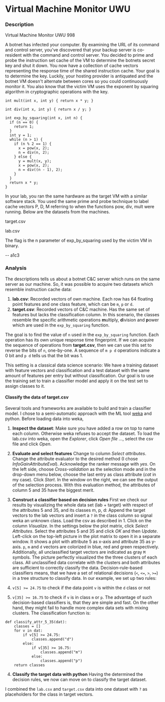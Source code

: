 # Virtual Machine Monitor UWU

### Description
Virtual Machine Monitor UWU
998

A botnet has infected your computer. By examining the URL of its command and control server, you've discovered that your backup server is co-resident with the command and control server. You decided to prime and probe the instruction set cache of the VM to determine the botnets secret key and shut it down. You now have a collection of cache vectors representing the response time of the shared instruction cache. Your goal is to determine the key. Luckily, your hosting provider is antiquated and the botnet VM doesn't alternate between cores so you could continuously monitor it. You also know that the victim VM uses the exponent by squaring algorithm in cryptographic operations with the key.

```
int mult(int x, int y) { return x * y; }

int div(int x, int y) { return x / y; }

int exp_by_squaring(int x, int n) {
  if (n == 0) {
    return 1;
  }
  int y = 1;
  while (n > 1) {
    if (n % 2 == 1) {
      x = pow(x, 2);
      n = div(n, 2);
    } else {
      y = mult(x, y);
      x = pow(x, 2);
      n = div((n - 1), 2);
    }
  }
  return x * y;
}
```

In your lab, you ran the same hardware as the target VM with a similar software stack. You used the same prime and probe technique to label cache vectors P, D, M referring to when the functions pow, div, mult were running. Below are the datasets from the machines.

target.csv

lab.csv

The flag is the n parameter of exp_by_squaring used by the victim VM in binary.

-- a1c3

### Analysis

The descriptions tells us about a botnet C&C server which runs on the same server as our machine. So, it was possible to acquire two datasets which resemble instruction cache data:
1. **lab.csv**: Recorded vectors of own machine. Each row has 64 floating point features and one class feature, which can be `m`, `p` or `d`.
2. **target.csv**: Recorded vectors of C&C machine. Has the same set of features but lacks the classification column.
In this scenario, the classes resemble the specific arithmetic operations **m**ultiply, **d**ivision and **p**ower which are used in the `exp_by_squaring` function. 

The goal is to find the value of `n` used in the `exp_by_squaring` function. Each operation has its own unique response time fingerprint. If we can acquire the sequence of operations from **target.csv**, then we can use this set to reverse the bits of `n`, one-by-one. A sequence of `m p d` operations indicate a 0 bit and `p d` tells us that the bit was 1.

This setting is a classical data science scenario: We have a training dataset with feature vectors and classification and a test dataset with the same amount of features per entry but without classification. Our goal is to use the training set to train a classifier model and apply it on the test set to assign classes to it.

#### Classify the data of target.csv
Several tools and frameworks are available to build and train a classifier model. I chose to a semi-automatic approach with the ML tool [weka](http://old-www.cms.waikato.ac.nz/~ml/weka/index.html) and python. Before loading data into weka, 


1. **Inspect the dataset**:
Make sure you have added a row on top to name each column. Otherwise weka refuses to accept the dataset. To load the lab.csv into weka, open the *Explorer*, click *Open file ...*, select the csv file and click *Open*.

2. **Evaluate and select features**
Change to column *Select attributes*. Change the attribute evaluator to the desired method (I chose *InfoGainAttributeEval*). Acknowledge the ranker message with *yes*. On the left side, choose *Cross-validation* as the selection mode and in the drop-down menu below, choose the last entry as class attribute (*cat* in my case). Click *Start*. In the window on the right, we can see the output of the selection process. With this evaluation method, the attributes of column 5 and 35 have the biggest merit.

3. **Construct a classifier based on decision rules**
First we check our results by visualizing the whole data set (lab + target) with respect of the attributes 5 and 35, and its classes m, p, d:
Append the target vectors to the lab vectors and insert a `?` in the class column so signal weka an unknown class. Load the csv as described in 1. Click on the column *Visualize*. In the settings below the plot matrix, click *Select Attributes*. Select the attributes 5 and 35 and click *OK* and then *Update*. Left-click on the top-left picture in the plot matrix to open it in a separate window.
It shows a plot with attribute 5 as x-axis and attribute 35 as y-axis. `p`, `m` and `d` vectors are colorized in blue, red and green respectively. Additionally, all unclassified target vectors are indicated as gray `M` symbols. The picture perfectly visualized the the three clusters of each class. All unclassified data correlate with the clusters and both attributes are sufficient to correctly classify the data. 
Decision-rule-based classifiers means, that we have a set of relational decisions (`<`, `<=`, `>`, `>=`) in a tree structure to classify data.
In our example, we set up two rules:
  1. `v[5] >= 24.75` to check if the data point `v` is within the `d` class or not
  2. `v[35] >= 16.75` to check if `v` is in class `m` or `p`.
The advantage of such decision-based classifiers is, that they are simple and fast. On the other hand, they might fail to handle more complex data sets with mixing clusters.
The classification function is:
```
def classify_attr_5_35(dat):
    classes = []
    for v in dat:
        if v[5] >= 24.75:
            classes.append("d")
        else:
            if v[35] >= 16.75:
                classes.append("m")
            else:
                classes.append("p")
    return classes
```

4. **Classify the target data with python**
Having the determined the decision rules, we now can move on to classify the target dataset. 


I combined the `lab.csv` and `target.csv` data into one dataset with `?` as placeholders for the class in target vectors.
